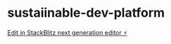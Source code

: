 # sustaiinable-dev-platform

[Edit in StackBlitz next generation editor ⚡️](https://stackblitz.com/~/github.com/pthymianides/sustaiinable-dev-platform)
